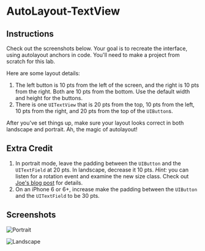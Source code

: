 # AutoLayout-TextView

## Instructions

Check out the screenshots below. Your goal is to recreate the interface, using autolayout anchors in code. You'll need to make a project from scratch for this lab.

Here are some layout details:

1. The left button is 10 pts from the left of the screen, and the right is 10 pts from the right. Both are 10 pts from the bottom. Use the default width and height for the buttons.
2. There is one `UITextView` that is 20 pts from the top, 10 pts from the left, 10 pts from the right, and 20 pts from the top of the `UIButton`s.

After you've set things up, make sure your layout looks correct in both landscape and portrait. Ah, the magic of autolayout!

## Extra Credit

  1. In portrait mode, leave the padding between the `UIButton` and the `UITextField` at 20 pts. In landscape, decrease it 10 pts. *Hint:* you can listen for a rotation event and examine the new size class. Check out [Joe's blog post](http://blog.flatironschool.com/working-with-size-classes-in-code-with/) for details.
  2. On an iPhone 6 or 6+, increase make the padding between the `UIButton` and the `UITextField` to be 30 pts. 

## Screenshots
![Portrait](http://ironboard-curriculum-content.s3.amazonaws.com/iOS/autolayout-textview/Portrait.png)

![Landscape](http://ironboard-curriculum-content.s3.amazonaws.com/iOS/autolayout-textview/Landscape.png)
